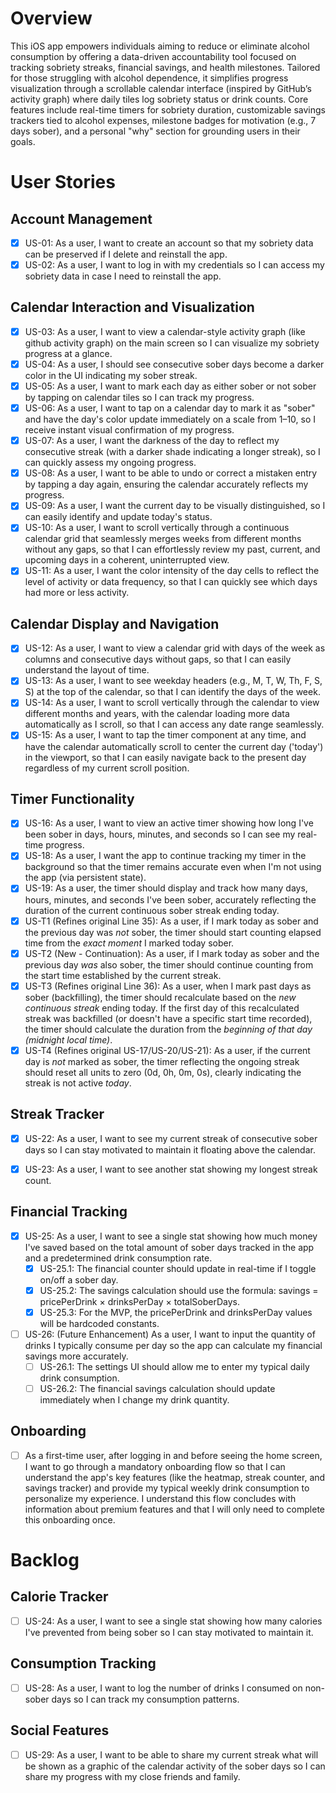 # Overview

This iOS app empowers individuals aiming to reduce or eliminate alcohol consumption by offering a data-driven accountability tool focused on tracking sobriety streaks, financial savings, and health milestones. Tailored for those struggling with alcohol dependence, it simplifies progress visualization through a scrollable calendar interface (inspired by GitHub’s activity graph) where daily tiles log sobriety status or drink counts. Core features include real-time timers for sobriety duration, customizable savings trackers tied to alcohol expenses, milestone badges for motivation (e.g., 7 days sober), and a personal "why" section for grounding users in their goals.

# User Stories

## Account Management
- [x] US-01: As a user, I want to create an account so that my sobriety data can be preserved if I delete and reinstall the app.
- [x] US-02: As a user, I want to log in with my credentials so I can access my sobriety data in case I need to reinstall the app.

## Calendar Interaction and Visualization
- [x] US-03: As a user, I want to view a calendar-style activity graph (like github activity graph) on the main screen so I can visualize my sobriety progress at a glance.
- [x] US-04: As a user, I should see consecutive sober days become a darker color in the UI indicating my sober streak.
- [x] US-05: As a user, I want to mark each day as either sober or not sober by tapping on calendar tiles so I can track my progress.
- [x] US-06: As a user, I want to tap on a calendar day to mark it as "sober" and have the day's color update immediately on a scale from 1–10, so I receive instant visual confirmation of my progress.
- [x] US-07: As a user, I want the darkness of the day to reflect my consecutive streak (with a darker shade indicating a longer streak), so I can quickly assess my ongoing progress.
- [x] US-08: As a user, I want to be able to undo or correct a mistaken entry by tapping a day again, ensuring the calendar accurately reflects my progress.
- [x] US-09: As a user, I want the current day to be visually distinguished, so I can easily identify and update today's status.
- [x] US-10: As a user, I want to scroll vertically through a continuous calendar grid that seamlessly merges weeks from different months without any gaps, so that I can effortlessly review my past, current, and upcoming days in a coherent, uninterrupted view.
- [x] US-11: As a user, I want the color intensity of the day cells to reflect the level of activity or data frequency, so that I can quickly see which days had more or less activity.

## Calendar Display and Navigation
- [x] US-12: As a user, I want to view a calendar grid with days of the week as columns and consecutive days without gaps, so that I can easily understand the layout of time.
- [x] US-13: As a user, I want to see weekday headers (e.g., M, T, W, Th, F, S, S) at the top of the calendar, so that I can identify the days of the week.
- [x] US-14: As a user, I want to scroll vertically through the calendar to view different months and years, with the calendar loading more data automatically as I scroll, so that I can access any date range seamlessly.
- [x] US-15: As a user, I want to tap the timer component at any time, and have the calendar automatically scroll to center the current day ('today') in the viewport, so that I can easily navigate back to the present day regardless of my current scroll position.

## Timer Functionality
- [x] US-16: As a user, I want to view an active timer showing how long I've been sober in days, hours, minutes, and seconds so I can see my real-time progress.
- [x] US-18: As a user, I want the app to continue tracking my timer in the background so that the timer remains accurate even when I'm not using the app (via persistent state).
- [x] US-19: As a user, the timer should display and track how many days, hours, minutes, and seconds I've been sober, accurately reflecting the duration of the current continuous sober streak ending today.
- [x] US-T1 (Refines original Line 35): As a user, if I mark today as sober and the previous day was *not* sober, the timer should start counting elapsed time from the *exact moment* I marked today sober.
 - [x] US-T2 (New - Continuation): As a user, if I mark today as sober and the previous day *was* also sober, the timer should continue counting from the start time established by the current streak.
 - [x] US-T3 (Refines original Line 36): As a user, when I mark past days as sober (backfilling), the timer should recalculate based on the *new continuous streak* ending today. If the first day of this recalculated streak was backfilled (or doesn't have a specific start time recorded), the timer should calculate the duration from the *beginning of that day (midnight local time)*.
- [x] US-T4 (Refines original US-17/US-20/US-21): As a user, if the current day is *not* marked as sober, the timer reflecting the ongoing streak should reset all units to zero (0d, 0h, 0m, 0s), clearly indicating the streak is not active *today*.

## Streak Tracker
- [x] US-22: As a user, I want to see my current streak of consecutive sober days so I can stay motivated to maintain it floating above the calendar.
- [x] US-23: As a user, I want to see another stat showing my longest streak count.



## Financial Tracking
- [x] US-25: As a user, I want to see a single stat showing how much money I've saved based on the total amount of sober days tracked in the app and a predetermined drink consumption rate.
  - [x] US-25.1: The financial counter should update in real-time if I toggle on/off a sober day.
  - [x] US-25.2: The savings calculation should use the formula: savings = pricePerDrink × drinksPerDay × totalSoberDays.
  - [x] US-25.3: For the MVP, the pricePerDrink and drinksPerDay values will be hardcoded constants.
- [ ] US-26: (Future Enhancement) As a user, I want to input the quantity of drinks I typically consume per day so the app can calculate my financial savings more accurately.
  - [ ] US-26.1: The settings UI should allow me to enter my typical daily drink consumption.
  - [ ] US-26.2: The financial savings calculation should update immediately when I change my drink quantity.

## Onboarding
- [ ] As a first-time user, after logging in and before seeing the home screen, I want to go through a mandatory onboarding flow so that I can understand the app's key features (like the heatmap, streak counter, and savings tracker) and provide my typical weekly drink consumption to personalize my experience. I understand this flow concludes with information about premium features and that I will only need to complete this onboarding once.


# Backlog

## Calorie Tracker
- [ ] US-24: As a user, I want to see a single stat showing how many calories I've prevented from being sober so I can stay motivated to maintain it.

## Consumption Tracking
- [ ] US-28: As a user, I want to log the number of drinks I consumed on non-sober days so I can track my consumption patterns.

## Social Features
- [ ] US-29: As a user, I want to be able to share my current streak what will be shown as a graphic of the calendar activity of the sober days so I can share my progress with my close friends and family.

